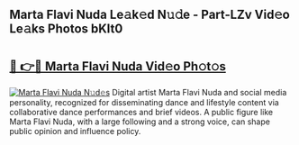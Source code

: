 ## Marta Flavi Nuda Le𝚊k𝚎d N𝚞𝚍e - Part-LZv Vid𝚎o Le𝚊ks Photos bKIt0

# <h2><a href="http://fbfhwhv.evod.top/?m=Marta+Flavi+Nuda">🔗 👉🔴 Marta Flavi Nuda Vid𝚎o Ph𝚘t𝚘s</a></h2>

[![Marta Flavi Nuda N𝚞d𝚎s](https://i.imgur.com/8V9OHl7.gif)](http://fbfhwhv.evod.top/?m=Marta+Flavi+Nuda)
Digital artist Marta Flavi Nuda and social media personality, recognized for disseminating dance and lifestyle content via collaborative dance performances and brief videos. A public figure like Marta Flavi Nuda, with a large following and a strong voice, can shape public opinion and influence policy. 
